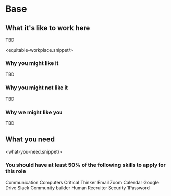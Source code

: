 # Base

## What it's like to work here
TBD

<equitable-workplace.snippet/>

### Why you might like it
TBD

### Why you might not like it
TBD

### Why we might like you
TBD

## What you need

<what-you-need.snippet/>

### You should have at least 50% of the following skills to apply for this role

<skills>
Communication
Computers
Critical Thinker
Email
Zoom
Calendar
Google Drive
Slack 
Community builder
Human
Recruiter
Security
1Password
</skills>


